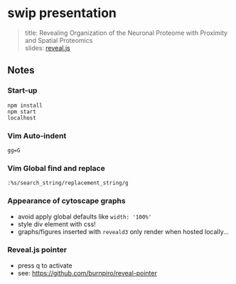 # swip presentation
> title: Revealing Organization of the Neuronal Proteome with Proximity and Spatial Proteomics  
> slides: [reveal.js](https://twesleyb.github.io/presentations/SwipProteomics/index.html)  

## Notes

### Start-up
```
npm install
npm start
localhost
```

### Vim Auto-indent
```
gg=G
```

### Vim Global find and replace
```
:%s/search_string/replacement_string/g
```

### Appearance of cytoscape graphs
* avoid apply global defaults like `width: '100%'`
* style div element with css!
* graphs/figures inserted with `reveald3` only render when hosted locally...

### Reveal.js pointer
* press q to activate
* see: https://github.com/burnpiro/reveal-pointer
